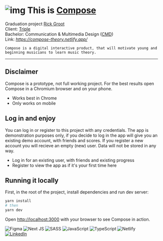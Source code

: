 # ![img](public/favicon.ico) This is [Compose](https://nextjs.org/)

Graduation project [Rick Groot](https://www.linkedin.com/in/r-groot/)  
Client: [Triple](https://www.wearetriple.com/en/)  
Bachelor: Communication & Multimedia Design ([CMD](https://www.cmd-amsterdam.nl/))  
Link: *https://compose-theory.netlify.app/*

`Compose is a digital interactive product, that will motivate young and beginning musicians to learn music theory.`

---

## Disclaimer

Compose is a prototype, not full working project. For the best results open Compose in a Chromium browser and on your phone.

-   Works best in Chrome
-   Only works on mobile

## Log in and enjoy

You can log in or register to this project with any credentials. The app is demonstration purposes only, if you decide to log in the app will give you an existing demo account, with friends and scores. If you register a new account you will recieve an empty (new) user. Data will not be stored in any way.

-   Log in for an existing user, with friends and existing progress
-   Register to view the app as if it's your first time here

## Running it locally

First, in the root of the project, install dependencies and run dev server:

```bash
yarn install
# then
yarn dev
```

Open [http://localhost:3000](http://localhost:3000) with your browser to see Compose in action.

![Figma](https://img.shields.io/badge/figma-%23F24E1E.svg?style=for-the-badge&logo=figma&logoColor=white) ![Next JS](https://img.shields.io/badge/Next-black?style=for-the-badge&logo=next.js&logoColor=white) ![SASS](https://img.shields.io/badge/SASS-hotpink.svg?style=for-the-badge&logo=SASS&logoColor=white) ![JavaScript](https://img.shields.io/badge/javascript-%23323330.svg?style=for-the-badge&logo=javascript&logoColor=white) ![TypeScript](https://img.shields.io/badge/typescript-%23007ACC.svg?style=for-the-badge&logo=typescript&logoColor=white) ![Netlify](https://img.shields.io/badge/netlify-%23000000.svg?style=for-the-badge&logo=netlify&logoColor=white) [![LinkedIn](https://img.shields.io/badge/linkedin-%230077B5.svg?style=for-the-badge&logo=linkedin&logoColor=white)](https://www.linkedin.com/in/r-groot/)
